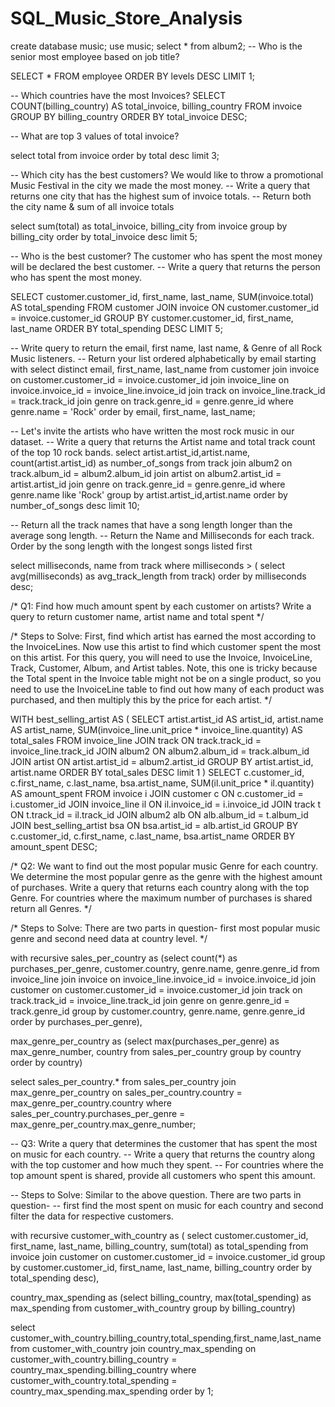 # SQL_Music_Store_Analysis

create database music;
use music;
select * from album2;
-- Who is the senior most employee based on job title?

SELECT 
    *
FROM
    employee
ORDER BY levels DESC
LIMIT 1;

-- Which countries have the most Invoices?
SELECT 
    COUNT(billing_country) AS total_invoice, billing_country
FROM
    invoice
GROUP BY billing_country
ORDER BY total_invoice DESC;

-- What are top 3 values of total invoice?

select total from invoice 
order by total desc limit 3;

-- Which city has the best customers? We would like to throw a promotional Music Festival in the city we made the most money. 
-- Write a query that returns one city that has the highest sum of invoice totals. 
-- Return both the city name & sum of all invoice totals

select sum(total) as total_invoice, billing_city from invoice
group by billing_city
order by total_invoice desc limit 5;

-- Who is the best customer? The customer who has spent the most money will be declared the best customer. 
-- Write a query that returns the person who has spent the most money.

SELECT customer.customer_id, first_name, last_name, SUM(invoice.total) AS total_spending
FROM customer
JOIN invoice ON customer.customer_id = invoice.customer_id
GROUP BY customer.customer_id, first_name, last_name
ORDER BY total_spending DESC
LIMIT 5;


-- Write query to return the email, first name, last name, & Genre of all Rock Music listeners. 
-- Return your list ordered alphabetically by email starting with
select distinct email, first_name, last_name from customer
join invoice on customer.customer_id = invoice.customer_id
join invoice_line on invoice.invoice_id = invoice_line.invoice_id
join track on invoice_line.track_id = track.track_id
join genre on track.genre_id = genre.genre_id
where genre.name = 'Rock'
order by email, first_name, last_name;

-- Let's invite the artists who have written the most rock music in our dataset. 
-- Write a query that returns the Artist name and total track count of the top 10 rock bands.
select artist.artist_id,artist.name, count(artist.artist_id) as number_of_songs from track
join album2 on track.album_id = album2.album_id
join artist on album2.artist_id = artist.artist_id
join genre on track.genre_id = genre.genre_id
where genre.name like 'Rock'
group by artist.artist_id,artist.name
order by number_of_songs desc limit 10;

-- Return all the track names that have a song length longer than the average song length. 
-- Return the Name and Milliseconds for each track. Order by the song length with the longest songs listed first

select milliseconds, name from track
where milliseconds > ( select avg(milliseconds) as avg_track_length from track)
order by milliseconds desc;


/* Q1: Find how much amount spent by each customer on artists? Write a query to return customer name, artist name and total spent */

/* Steps to Solve: First, find which artist has earned the most according to the InvoiceLines. Now use this artist to find 
which customer spent the most on this artist. For this query, you will need to use the Invoice, InvoiceLine, Track, Customer, 
Album, and Artist tables. Note, this one is tricky because the Total spent in the Invoice table might not be on a single product, 
so you need to use the InvoiceLine table to find out how many of each product was purchased, and then multiply this by the price
for each artist. */

WITH best_selling_artist AS (
    SELECT
        artist.artist_id AS artist_id,
        artist.name AS artist_name,
        SUM(invoice_line.unit_price * invoice_line.quantity) AS total_sales
    FROM invoice_line
    JOIN track ON track.track_id = invoice_line.track_id
    JOIN album2 ON album2.album_id = track.album_id
    JOIN artist ON artist.artist_id = album2.artist_id
    GROUP BY artist.artist_id, artist.name
    ORDER BY total_sales DESC limit 1
)
SELECT
    c.customer_id,
    c.first_name,
    c.last_name,
    bsa.artist_name,
    SUM(il.unit_price * il.quantity) AS amount_spent
FROM invoice i
JOIN customer c ON c.customer_id = i.customer_id
JOIN invoice_line il ON il.invoice_id = i.invoice_id
JOIN track t ON t.track_id = il.track_id
JOIN album2 alb ON alb.album_id = t.album_id
JOIN best_selling_artist bsa ON bsa.artist_id = alb.artist_id
GROUP BY c.customer_id, c.first_name, c.last_name, bsa.artist_name
ORDER BY amount_spent DESC;

/* Q2: We want to find out the most popular music Genre for each country. We determine the most popular genre as the genre 
with the highest amount of purchases. Write a query that returns each country along with the top Genre. For countries where 
the maximum number of purchases is shared return all Genres. */

/* Steps to Solve:  There are two parts in question- first most popular music genre and second need data at country level. */

with recursive sales_per_country as (select count(*) as purchases_per_genre, customer.country, genre.name, genre.genre_id
from invoice_line
join invoice on invoice_line.invoice_id = invoice.invoice_id
join customer on customer.customer_id = invoice.customer_id
join track on track.track_id = invoice_line.track_id
join genre on genre.genre_id = track.genre_id
group by customer.country, genre.name, genre.genre_id
order by purchases_per_genre),

max_genre_per_country as (select max(purchases_per_genre) as max_genre_number, country from sales_per_country
group by country
order by country)

select sales_per_country.* from sales_per_country
join max_genre_per_country on sales_per_country.country = max_genre_per_country.country
where sales_per_country.purchases_per_genre = max_genre_per_country.max_genre_number;

-- Q3: Write a query that determines the customer that has spent the most on music for each country. 
-- Write a query that returns the country along with the top customer and how much they spent. 
-- For countries where the top amount spent is shared, provide all customers who spent this amount.

-- Steps to Solve:  Similar to the above question. There are two parts in question- 
-- first find the most spent on music for each country and second filter the data for respective customers.


with recursive customer_with_country as ( select customer.customer_id, first_name, last_name, billing_country, sum(total) as total_spending
from invoice
join customer on customer.customer_id = invoice.customer_id
group by customer.customer_id, first_name, last_name, billing_country
order by total_spending desc),

country_max_spending as (select billing_country, max(total_spending) as max_spending from customer_with_country
group by billing_country)

select customer_with_country.billing_country,total_spending,first_name,last_name from customer_with_country
join country_max_spending on customer_with_country.billing_country = country_max_spending.billing_country
where customer_with_country.total_spending = country_max_spending.max_spending
order by 1;
